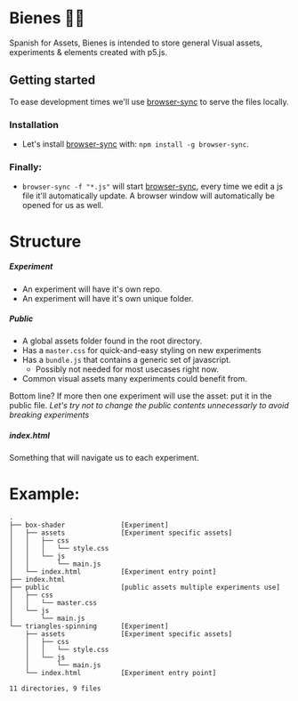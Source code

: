 # Bienes 🧮🤖

Spanish for Assets, Bienes is intended to store general Visual assets, experiments & elements created with p5.js.

## Getting started
To ease development times we'll use [browser-sync](https://www.browsersync.io/docs/command-line/) to serve the files locally.
### Installation
- Let's install [browser-sync](https://www.browsersync.io/docs/command-line/) with: `npm install -g browser-sync`.

### Finally:
- `browser-sync -f "*.js"` will start [browser-sync](https://www.browsersync.io/docs/command-line/), every time we edit a js file it'll automatically update. A browser window will automatically be opened for us as well.



# Structure

##### Experiment
- An experiment will have it's own repo.
- An experiment will have it's own unique folder.

##### Public
- A global assets folder found in the root directory.
- Has a `master.css` for quick-and-easy styling on new experiments
- Has a `bundle.js` that contains a generic set of javascript.
  - Possibly not needed for most usecases right now.
- Common visual assets many experiments could benefit from.

Bottom line? If more then one experiment will use the asset: put it in the public file. _Let's try not to change the public contents unnecessarly to avoid breaking experiments_

##### index.html
Something that will navigate us to each experiment.



# Example:
```
.
├── box-shader              [Experiment]
│   ├── assets              [Experiment specific assets]
│   │   ├── css
│   │   │   └── style.css
│   │   └── js
│   │       └── main.js  
│   └── index.html          [Experiment entry point]
├── index.html              
├── public                  [public assets multiple experiments use]
│   ├── css
│   │   └── master.css   
│   └── js
│       └── main.js      
└── triangles-spinning      [Experiment]
    ├── assets              [Experiment specific assets]
    │   ├── css
    │   │   └── style.css
    │   └── js
    │       └── main.js
    └── index.html          [Experiment entry point]

11 directories, 9 files
```
